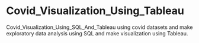# Covid_Visualization_Using_Tableau
Covid_Visualization_Using_SQL_And_Tableau
using covid datasets and make exploratory data analysis using SQL and make visualization using Tableau.

